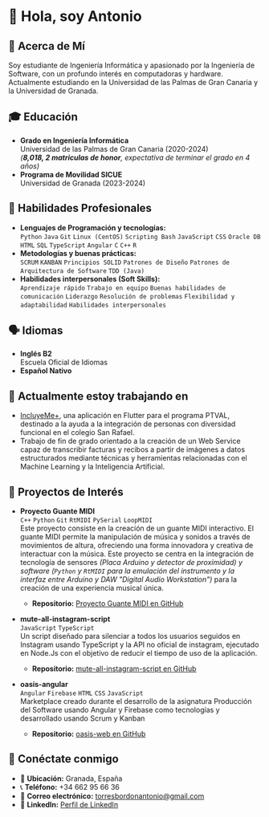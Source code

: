 # 👋 Hola, soy Antonio

## 🚀 Acerca de Mí
Soy estudiante de Ingeniería Informática y apasionado por la Ingeniería de Software, con un profundo interés en computadoras y hardware. Actualmente estudiando en la Universidad de las Palmas de Gran Canaria y la Universidad de Granada.

## 🎓 Educación
- **Grado en Ingeniería Informática**  
  Universidad de las Palmas de Gran Canaria (2020-2024)  
  *(**8,018, 2 matriculas de honor**, expectativa de terminar el grado en 4 años)*
- **Programa de Movilidad SICUE**  
  Universidad de Granada (2023-2024)

## 💼 Habilidades Profesionales
- **Lenguajes de Programación y tecnologías:**  
  `Python` `Java` `Git` `Linux (CentOS)` `Scripting Bash` `JavaScript` `CSS` `Oracle DB` `HTML` `SQL` `TypeScript` `Angular` `C` `C++` `R`
- **Metodologías y buenas prácticas:**  
  `SCRUM` `KANBAN` `Principios SOLID` `Patrones de Diseño` `Patrones de Arquitectura de Software` `TDD (Java)`
- **Habilidades interpersonales (Soft Skills):**  
  `Aprendizaje rápido` `Trabajo en equipo` `Buenas habilidades de comunicación` `Liderazgo` `Resolución de problemas` `Flexibilidad y adaptabilidad` `Habilidades interpersonales`

## 🗣️ Idiomas
- **Inglés B2**  
  Escuela Oficial de Idiomas
- **Español Nativo**


## 🌱 Actualmente estoy trabajando en
- [IncluyeMe+](https://github.com/teresitarg22/DGP-IncluyeME), una aplicación en Flutter para el programa PTVAL, destinado a la ayuda a la integración de personas con diversidad funcional en el colegio San Rafael.
- Trabajo de fin de grado orientado a la creación de un Web Service capaz de transcribir facturas y recibos a partir de imágenes a datos estructurados mediante técnicas y herramientas relacionadas con el Machine Learning y la Inteligencia Artificial.

## 🌟 Proyectos de Interés

- **Proyecto Guante MIDI**  
  `C++` `Python` `Git` `RtMIDI` `PySerial` `LoopMIDI`  
  Este proyecto consiste en la creación de un guante MIDI interactivo. El guante MIDI permite la manipulación de música y sonidos a través de movimientos de altura, ofreciendo una forma innovadora y creativa de interactuar con la música. Este proyecto se centra en la integración de tecnología de sensores *(Placa Arduino y detector de proximidad) *y software* (`Python` y `RtMIDI` para la emulación del instrumento y la interfaz entre Arduino y DAW "Digital Audio Workstation")* para la creación de una experiencia musical única.
  - **Repositorio:** [Proyecto Guante MIDI en GitHub](https://github.com/antoniotorres02/proyecto_guante_midi)

-   **mute-all-instagram-script**  
  `JavaScript` `TypeScript`  
  Un script diseñado para silenciar a todos los usuarios seguidos en Instagram usando TypeScript y la API no oficial de instagram, ejecutado en Node.Js con el objetivo de reducir el tiempo de uso de la aplicación.  
    - **Repositorio:** [mute-all-instagram-script en GitHub](https://github.com/antoniotorres02/mute-all-instagram-script)

- **oasis-angular**  
  `Angular` `Firebase` `HTML` `CSS` `JavaScript`  
  Marketplace creado durante el desarrollo de la asignatura Producción del Software usando Angular y Firebase como tecnologías y desarrollado usando Scrum y Kanban
  - **Repositorio:** [oasis-web en GitHub](https://github.com/antoniotorres02/oasis-angular)


  
## 🤝 Conéctate conmigo
- 📍 **Ubicación:** Granada, España
- 📞 **Teléfono:** +34 662 95 66 36
- 📧 **Correo electrónico:** [torresbordonantonio@gmail.com](mailto:torresbordonantonio@gmail.com)
- 🔗 **LinkedIn:** [Perfil de LinkedIn](https://www.linkedin.com/in/antonio-javier-torres-bord%C3%B3n-644737252/)






